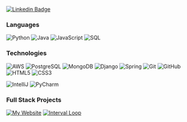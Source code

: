 [![Linkedin Badge](https://img.shields.io/badge/-Brodys1-blue?style=flat-square&logo=Linkedin&logoColor=white&link=https://www.linkedin.com/in/brodys1/)](https://www.linkedin.com/in/brodys1/)

### Languages

![Python](https://img.shields.io/badge/-Python-000?&logo=Python)
![Java](https://img.shields.io/badge/-Java-000?&logo=Java)
![JavaScript](https://img.shields.io/badge/-JavaScript-000?&logo=JavaScript)
![SQL](https://img.shields.io/badge/-SQL-000?&logo=MySQL)

### Technologies

![AWS](https://img.shields.io/badge/-AWS-000?&logo=Amazon-AWS&logoColor=F90)
![PostgreSQL](https://img.shields.io/badge/-PostgreSQL-000?&logo=postgresql)
![MongoDB](https://img.shields.io/badge/-MongoDB-000?&logo=mongodb)
![Django](https://img.shields.io/badge/-Django-000?&logo=Django)
![Spring](https://img.shields.io/badge/-Spring-000?&logo=Spring)
![Git](https://img.shields.io/badge/-Git-000?&logo=git&logoColor=white)
![GitHub](https://img.shields.io/badge/-GitHub-000?&logo=github)
![HTML5](https://img.shields.io/badge/-HTML5-000?&logo=html5&logoColor=white)
![CSS3](https://img.shields.io/badge/-CSS3-000?&logo=css3)

![IntelliJ](https://img.shields.io/badge/-IntelliJ%20IDEA-000?&logo=intellijidea)
![PyCharm](https://img.shields.io/badge/-PyCharm-000?&logo=pycharm)

### Full Stack Projects

[![My Website](https://img.shields.io/badge/-🧬%20My%20Website-000)](https://brodys.design)
[![Interval Loop](https://img.shields.io/badge/-🌐%20Interval%20Loop-000)](https://intervalloop.com)
